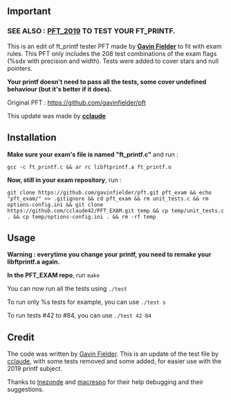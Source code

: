## Important

### SEE ALSO : **[PFT_2019](https://github.com/cclaude42/PFT_2019)** TO TEST YOUR FT_PRINTF.

This is an edit of ft_printf tester PFT made by **[Gavin Fielder](https://github.com/gavinfielder)** to fit with exam rules.
This PFT only includes the 208 test combinations of the exam flags (%sdx with precision and width).
Tests were added to cover stars and null pointers.

**Your printf doesn't need to pass all the tests, some cover undefined behaviour (but it's better if it does).**

Original PFT : https://github.com/gavinfielder/pft

This update was made by **[cclaude](https://github.com/cclaude42)**

## Installation

**Make sure your exam's file is named "ft_printf.c"** and run :

```
gcc -c ft_printf.c && ar rc libftprintf.a ft_printf.o
```

**Now, still in your exam repository**, run :

```
git clone https://github.com/gavinfielder/pft.git pft_exam && echo "pft_exam/" >> .gitignore && cd pft_exam && rm unit_tests.c && rm options-config.ini && git clone https://github.com/cclaude42/PFT_EXAM.git temp && cp temp/unit_tests.c . && cp temp/options-config.ini . && rm -rf temp
```

## Usage

**Warning : everytime you change your printf, you need to remake your libftprintf.a again.**

**In the PFT_EXAM repo**, run ```make```

You can now run all the tests using ```./test``` 

To run only %s tests for example, you can use ```./test s```

To run tests #42 to #84, you can use ```./test 42 84```

## Credit
The code was written by [Gavin Fielder](https://github.com/gavinfielder). This is an update of the test file by [cclaude](https://github.com/cclaude42), with some tests removed and some added, for easier use with the 2019 printf subject.

Thanks to [lnezonde](https://github.com/leo125) and [macrespo](https://github.com/macrespo42) for their help debugging and their suggestions.
